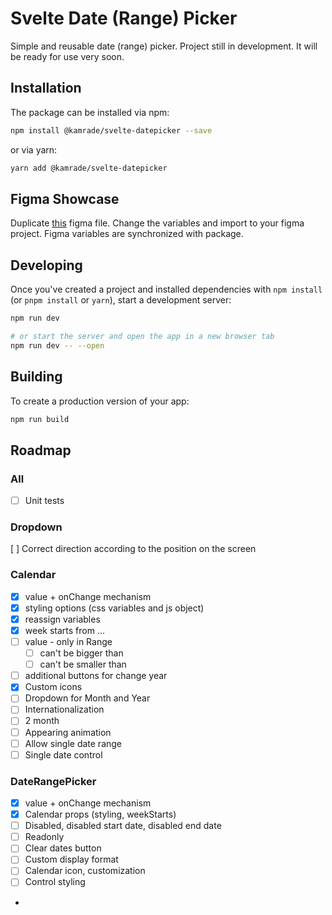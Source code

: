 # Svelte Date (Range) Picker

Simple and reusable date (range) picker. Project still in development.
It will be ready for use very soon.

## Installation

The package can be installed via npm:

```bash
npm install @kamrade/svelte-datepicker --save
```

or via yarn:

```bash
yarn add @kamrade/svelte-datepicker
```

## Figma Showcase

Duplicate [this](https://www.figma.com/file/4uDj3R8A2r9vXdIlkkveXl/Calendar?type=design&node-id=4%3A246&mode=design&t=vOZH9iLHEahf1MgX-1)
figma file. Change the variables and import to your figma project. Figma variables are synchronized with package.

## Developing

Once you've created a project and installed dependencies with `npm install` (or `pnpm install` or `yarn`), start a development server:

```bash
npm run dev

# or start the server and open the app in a new browser tab
npm run dev -- --open
```

## Building

To create a production version of your app:

```bash
npm run build
```

## Roadmap

### All

- [ ] Unit tests

### Dropdown

[ ] Correct direction according to the position on the screen

### Calendar

- [x] value + onChange mechanism
- [x] styling options (css variables and js object)
- [x] reassign variables
- [x] week starts from ...
- [ ] value - only in Range
    - [ ] can't be bigger than
    - [ ] can't be smaller than
- [ ] additional buttons for change year
- [x] Custom icons
- [ ] Dropdown for Month and Year
- [ ] Internationalization
- [ ] 2 month
- [ ] Appearing animation
- [ ] Allow single date range
- [ ] Single date control

### DateRangePicker

- [x] value + onChange mechanism
- [x] Calendar props (styling, weekStarts)
- [ ] Disabled, disabled start date, disabled end date
- [ ] Readonly
- [ ] Clear dates button
- [ ] Custom display format
- [ ] Calendar icon, customization
- [ ] Control styling
- 
